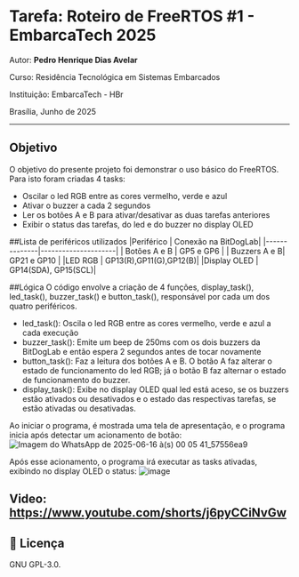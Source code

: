 
# Tarefa: Roteiro de FreeRTOS #1 - EmbarcaTech 2025

Autor: **Pedro Henrique Dias Avelar**

Curso: Residência Tecnológica em Sistemas Embarcados

Instituição: EmbarcaTech - HBr

Brasília, Junho de 2025

---

## Objetivo
O objetivo do presente projeto foi demonstrar o uso básico do FreeRTOS.
Para isto foram criadas 4 tasks:
* Oscilar o led RGB entre as cores vermelho, verde e azul
* Ativar o buzzer a cada 2 segundos
* Ler os botões A e B para ativar/desativar as duas tarefas anteriores
* Exibir o status das tarefas, do led e do buzzer no display OLED

##Lista de periféricos utilizados
|Periférico    | Conexão na BitDogLab|
|--------------|---------------------|
| Botões A e B | GP5 e GP6           |
| Buzzers A e B| GP21 e GP10         |
|LED RGB       | GP13(R),GP11(G),GP12(B)|
|Display OLED  | GP14(SDA), GP15(SCL)|

##Lógica
O código envolve a criação de 4 funções, display_task(), led_task(), buzzer_task() e button_task(), responsável por cada um dos quatro periféricos.
* led_task(): Oscila o led RGB entre as cores vermelho, verde e azul a cada execução
* buzzer_task(): Emite um beep de 250ms com os dois buzzers da BitDogLab e então espera 2 segundos antes de tocar novamente
* button_task(): Faz a leitura dos botões A e B. O botão A faz alterar o estado de funcionamento do led RGB; já o botão B faz alternar o estado de funcionamento do buzzer.
* display_task(): Exibe no display OLED qual led está aceso, se os buzzers estão ativados ou desativados e o estado das respectivas tarefas, se estão ativadas ou desativadas.

Ao iniciar o programa, é mostrada uma tela de apresentação, e o programa inicia após detectar um acionamento de botão:
![Imagem do WhatsApp de 2025-06-16 à(s) 00 05 41_57556ea9](https://github.com/user-attachments/assets/8dddc4d4-1ad9-43a3-b17e-ca4162ca867f)

Após esse acionamento, o programa irá executar as tasks ativadas, exibindo no display OLED o status:
![image](https://github.com/user-attachments/assets/aedac04f-b380-4e3a-99b0-464d9d923fd3)

Video: https://www.youtube.com/shorts/j6pyCCiNvGw
---

## 📜 Licença
GNU GPL-3.0.
